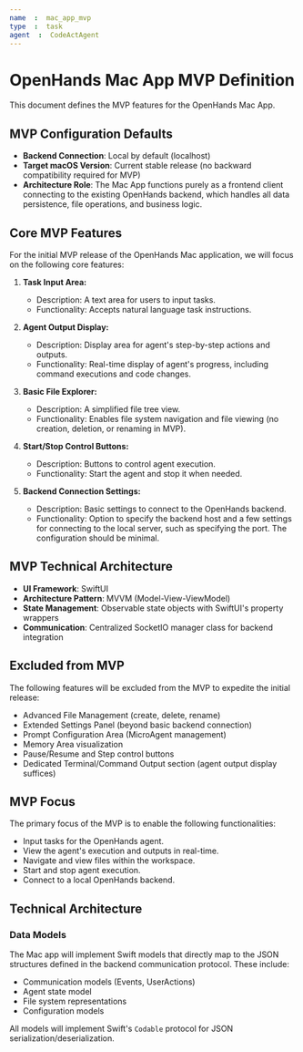 ```yaml
---
name  :  mac_app_mvp
type  :  task
agent  :  CodeActAgent
---
```


# OpenHands Mac App MVP Definition

This document defines the MVP features for the OpenHands Mac App.

## MVP Configuration Defaults

- **Backend Connection**: Local by default (localhost)
- **Target macOS Version**: Current stable release (no backward compatibility required for MVP)
- **Architecture Role**: The Mac App functions purely as a frontend client connecting to the existing OpenHands backend, which handles all data persistence, file operations, and business logic.

## Core MVP Features

For the initial MVP release of the OpenHands Mac application, we will focus on the following core features:

1. **Task Input Area:**
   - Description: A text area for users to input tasks.
   - Functionality: Accepts natural language task instructions.

2. **Agent Output Display:**
   - Description: Display area for agent's step-by-step actions and outputs.
   - Functionality: Real-time display of agent's progress, including command executions and code changes.

3. **Basic File Explorer:**
   - Description: A simplified file tree view.
   - Functionality: Enables file system navigation and file viewing (no creation, deletion, or renaming in MVP).

4. **Start/Stop Control Buttons:**
   - Description: Buttons to control agent execution.
   - Functionality: Start the agent and stop it when needed.

5. **Backend Connection Settings:**
   - Description: Basic settings to connect to the OpenHands backend.
   - Functionality: Option to specify the backend host and a few settings for connecting to the local server, such as specifying the port. The configuration should be minimal.

## MVP Technical Architecture

- **UI Framework**: SwiftUI
- **Architecture Pattern**: MVVM (Model-View-ViewModel)
- **State Management**: Observable state objects with SwiftUI's property wrappers
- **Communication**: Centralized SocketIO manager class for backend integration

## Excluded from MVP

The following features will be excluded from the MVP to expedite the initial release:

- Advanced File Management (create, delete, rename)
- Extended Settings Panel (beyond basic backend connection)
- Prompt Configuration Area (MicroAgent management)
- Memory Area visualization
- Pause/Resume and Step control buttons
- Dedicated Terminal/Command Output section (agent output display suffices)

## MVP Focus

The primary focus of the MVP is to enable the following functionalities:

- Input tasks for the OpenHands agent.
- View the agent's execution and outputs in real-time.
- Navigate and view files within the workspace.
- Start and stop agent execution.
- Connect to a local OpenHands backend.

## Technical Architecture

### Data Models

The Mac app will implement Swift models that directly map to the JSON structures defined in the backend communication protocol. These include:

- Communication models (Events, UserActions)
- Agent state model
- File system representations
- Configuration models

All models will implement Swift's `Codable` protocol for JSON serialization/deserialization.

